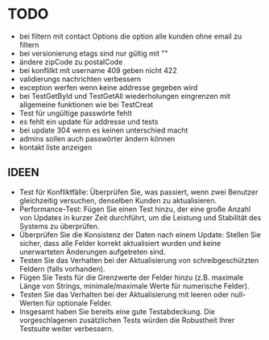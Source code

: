 # TODO

- bei filtern mit contact Options die option alle kunden ohne email zu filtern
-  bei versionierung etags sind nur gültig mit ""
- ändere zipCode zu postalCode
- bei konflilkt mit username 409 geben nicht 422
- validierungs nachrichten verbessern
- exception werfen wenn keine addresse gegeben wird
- bei TestGetById und TestGetAll wiederholungen eingrenzen mit allgemeine funktionen wie bei TestCreat
- Test für ungültige passwörte fehlt
- es fehlt ein update für addresse und tests
- bei update 304 wenn es keinen unterschied macht
- admins sollen auch passwörter ändern können
- kontakt liste anzeigen

## IDEEN

- Test für Konfliktfälle: Überprüfen Sie, was passiert, wenn zwei Benutzer gleichzeitig versuchen, denselben Kunden zu aktualisieren.
- Performance-Test: Fügen Sie einen Test hinzu, der eine große Anzahl von Updates in kurzer Zeit durchführt, um die Leistung und Stabilität des Systems zu überprüfen.
- Überprüfen Sie die Konsistenz der Daten nach einem Update: Stellen Sie sicher, dass alle Felder korrekt aktualisiert wurden und keine unerwarteten Änderungen aufgetreten sind.
- Testen Sie das Verhalten bei der Aktualisierung von schreibgeschützten Feldern (falls vorhanden).
- Fügen Sie Tests für die Grenzwerte der Felder hinzu (z.B. maximale Länge von Strings, minimale/maximale Werte für numerische Felder).
- Testen Sie das Verhalten bei der Aktualisierung mit leeren oder null-Werten für optionale Felder.
- Insgesamt haben Sie bereits eine gute Testabdeckung. Die vorgeschlagenen zusätzlichen Tests würden die Robustheit Ihrer Testsuite weiter verbessern.
